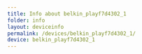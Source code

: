```yaml
---
title: Info about belkin_playf7d4302_1
folder: info
layout: deviceinfo
permalink: /devices/belkin_playf7d4302_1/
device: belkin_playf7d4302_1
---
```

